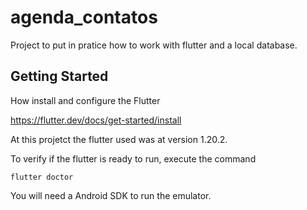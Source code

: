 # agenda_contatos

Project to put in pratice how to work with flutter and a local database.

## Getting Started

How install and configure the Flutter

https://flutter.dev/docs/get-started/install

At this projetct the flutter used was at version 1.20.2.

To verify if the flutter is ready to run, execute the command 

```
flutter doctor
```

You will need a Android SDK to run the emulator.
